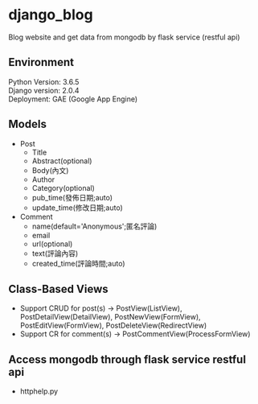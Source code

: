 # django_blog
Blog website and get data from mongodb by flask service (restful api)

## Environment
Python Version: 3.6.5<br/>
Django version: 2.0.4<br/>
Deployment: GAE (Google App Engine)

## Models
* Post
  * Title
  * Abstract(optional)
  * Body(內文)
  * Author
  * Category(optional)
  * pub_time(發佈日期;auto)
  * update_time(修改日期;auto)
* Comment
  * name(default='Anonymous';匿名評論)
  * email
  * url(optional)
  * text(評論內容)
  * created_time(評論時間;auto)

## Class-Based Views
* Support CRUD for post(s) -> PostView(ListView), PostDetailView(DetailView), PostNewView(FormView), PostEditView(FormView), PostDeleteView(RedirectView)
* Support CR for comment(s) -> PostCommentView(ProcessFormView)

## Access mongodb through flask service restful api
* httphelp.py
